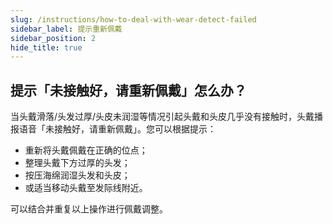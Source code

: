 ```yaml
---
slug: /instructions/how-to-deal-with-wear-detect-failed
sidebar_label: 提示重新佩戴
sidebar_position: 2
hide_title: true
---
```


## 提示「未接触好，请重新佩戴」怎么办？

当头戴滑落/头发过厚/头皮未润湿等情况引起头戴和头皮几乎没有接触时，头戴播报语音「未接触好，请重新佩戴」。您可以根据提示：

* 重新将头戴佩戴在正确的位点；
* 整理头戴下方过厚的头发；
* 按压海绵润湿头发和头皮；
* 或适当移动头戴至发际线附近。

可以结合并重复以上操作进行佩戴调整。